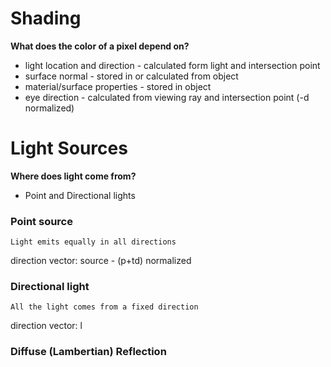 # Shading
**What does the color of a pixel depend on?**
- light location and direction - calculated form light and intersection point
- surface normal - stored in or calculated from object
- material/surface properties - stored in object
- eye direction - calculated from viewing ray and intersection point (-d normalized)

# Light Sources
**Where does light come from?**
- Point and Directional lights
### Point source
	Light emits equally in all directions
direction vector: source - (p+td) normalized 
### Directional light
	All the light comes from a fixed direction 
direction vector: l

### Diffuse (Lambertian) Reflection
